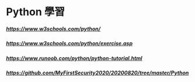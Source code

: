 # Python 學習
##### https://www.w3schools.com/python/
##### https://www.w3schools.com/python/exercise.asp
##### https://www.runoob.com/python/python-tutorial.html
##### https://github.com/MyFirstSecurity2020/20200820/tree/master/Python
